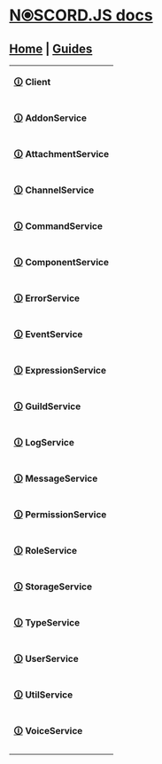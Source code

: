 # [N⦿SCORD.JS docs](https://youtu.be/dQw4w9WgXcQ)
## [Home](https://github.com/shysolocup/noscord.js/wiki) | [Guides](https://github.com/shysolocup/noscord.js/wiki/Guides)


[comment]: <> (hub buttons)
<table>

<tr><td>

[comment]: <> (client)
<b> [🛈](https://github.com/shysolocup/noscord.js/wiki/Client) Client </b>
</td></tr><tr><td>

[comment]: <> (addons)
<b> [🛈](https://github.com/shysolocup/noscord.js/wiki/AddonService) AddonService </b>
</td></tr><tr><td>

[comment]: <> (attatchments)
<b> [🛈](https://github.com/shysolocup/noscord.js/wiki/AttachmentService) AttachmentService </b>
</td></tr><tr><td>

[comment]: <> (channels)
<b> [🛈](https://github.com/shysolocup/noscord.js/wiki/ChannelService) ChannelService </b>
</td></tr><tr><td>

[comment]: <> (commands)
<b> [🛈](https://github.com/shysolocup/noscord.js/wiki/CommandService) CommandService </b>
</td></tr><tr><td>

[comment]: <> (components)
<b> [🛈](https://github.com/shysolocup/noscord.js/wiki/ComponentService) ComponentService </b>
</td></tr><tr><td>

[comment]: <> (errors)
<b> [🛈](https://github.com/shysolocup/noscord.js/wiki/ErrorService) ErrorService </b>
</td></tr><tr><td>

[comment]: <> (events)
<b> [🛈](https://github.com/shysolocup/noscord.js/wiki/EventService) EventService </b>
</td></tr><tr><td>

[comment]: <> (expressions)
<b> [🛈](https://github.com/shysolocup/noscord.js/wiki/ExpressionService) ExpressionService </b>
</td></tr><tr><td>

[comment]: <> (guilds)
<b> [🛈](https://github.com/shysolocup/noscord.js/wiki/GuildService) GuildService </b>
</td></tr><tr><td>

[comment]: <> (logs)
<b> [🛈](https://github.com/shysolocup/noscord.js/wiki/LogService) LogService </b>
</td></tr><tr><td>

[comment]: <> (messages)
<b> [🛈](https://github.com/shysolocup/noscord.js/wiki/MessageService) MessageService </b>
</td></tr><tr><td>

[comment]: <> (perms)
<b> [🛈](https://github.com/shysolocup/noscord.js/wiki/PermissionService) PermissionService </b>
</td></tr><tr><td>

[comment]: <> (roles)
<b> [🛈](https://github.com/shysolocup/noscord.js/wiki/RoleService) RoleService </b>
</td></tr><tr><td>

[comment]: <> (stores)
<b> [🛈](https://github.com/shysolocup/noscord.js/wiki/StorageService) StorageService </b>
</td></tr><tr><td>

[comment]: <> (types)
<b> [🛈](https://github.com/shysolocup/noscord.js/wiki/TypeService) TypeService </b>
</td></tr><tr><td>

[comment]: <> (users)
<b> [🛈](https://github.com/shysolocup/noscord.js/wiki/UserService) UserService </b>
</td></tr><tr><td>

[comment]: <> (util)
<b> [🛈](https://github.com/shysolocup/noscord.js/wiki/UtilService) UtilService </b>
</td></tr><tr><td>

[comment]: <> (voice)
<b> [🛈](https://github.com/shysolocup/noscord.js/wiki/VoiceService) VoiceService </b>
</td></tr><tr><td>

</table>

<br>